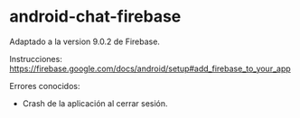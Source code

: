 # android-chat-firebase

Adaptado a la version 9.0.2 de Firebase.

Instrucciones: https://firebase.google.com/docs/android/setup#add_firebase_to_your_app

Errores conocidos:
- Crash de la aplicación al cerrar sesión.
